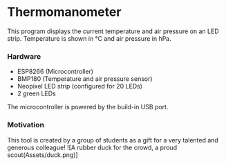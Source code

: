 # Thermomanometer
This program displays the current temperature and air pressure on an LED strip. Temperature is shown in °C and air pressure in hPa.

### Hardware
- ESP8266 (Microcontroller)
- BMP180 (Temperature and air pressure sensor)
- Neopixel LED strip (configured for 20 LEDs)
- 2 green LEDs

The microcontroller is powered by the build-in USB port.

### Motivation
This tool is created by a group of students as a gift for a very talented and generous colleague!
![A rubber duck for the crowd, a proud scout(Assets/duck.png)]
